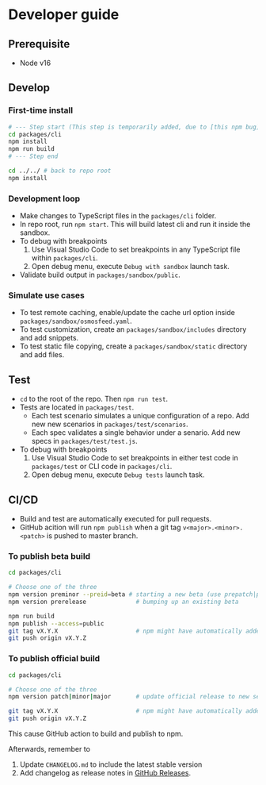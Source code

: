 # Developer guide

## Prerequisite

- Node v16

## Develop

### First-time install

```bash
# --- Step start (This step is temporarily added, due to [this npm bug](https://github.com/npm/cli/issues/2632)).
cd packages/cli
npm install
npm run build
# --- Step end

cd ../../ # back to repo root
npm install
```

### Development loop

- Make changes to TypeScript files in the `packages/cli` folder.
- In repo root, run `npm start`. This will build latest cli and run it inside the sandbox.
- To debug with breakpoints
  1. Use Visual Studio Code to set breakpoints in any TypeScript file within `packages/cli`.
  2. Open debug menu, execute `Debug with sandbox` launch task.
- Validate build output in `packages/sandbox/public`.

### Simulate use cases

- To test remote caching, enable/update the cache url option inside `packages/sandbox/osmosfeed.yaml`.
- To test customization, create an `packages/sandbox/includes` directory and add snippets.
- To test static file copying, create a `packages/sandbox/static` directory and add files.

## Test

- `cd` to the root of the repo. Then `npm run test`.
- Tests are located in `packages/test`.
  - Each test scenario simulates a unique configuration of a repo. Add new new scenarios in `packages/test/scenarios`.
  - Each spec validates a single behavior under a senario. Add new specs in `packages/test/test.js`.
- To debug with breakpoints
  1. Use Visual Studio Code to set breakpoints in either test code in `packages/test` or CLI code in `packages/cli`.
  2. Open debug menu, execute `Debug tests` launch task.

## CI/CD

- Build and test are automatically executed for pull requests.
- GitHub acition will run `npm publish` when a git tag `v<major>.<minor>.<patch>` is pushed to master branch.

### To publish beta build

```bash
cd packages/cli

# Choose one of the three
npm version preminor --preid=beta # starting a new beta (use prepatch|preemajor as needed)
npm version prerelease              # bumping up an existing beta

npm run build
npm publish --access=public
git tag vX.Y.X                      # npm might have automatically added a tag. If not, perform the step manually
git push origin vX.Y.Z
```

### To publish official build

```bash
cd packages/cli

# Choose one of the three
npm version patch|minor|major       # update official release to new semver

git tag vX.Y.X                      # npm might have automatically added a tag. If not, perform the step manually
git push origin vX.Y.Z
```

This cause GitHub action to build and publish to npm.

Afterwards, remember to

1. Update `CHANGELOG.md` to include the latest stable version
2. Add changelog as release notes in [GitHub Releases](https://github.com/osmoscraft/osmosfeed/tags).
